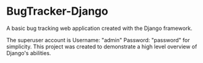 # BugTracker-Django
A basic bug tracking web application created with the Django framework.

The superuser account is Username: "admin" Password: "password" for simplicity. This project was created to demonstrate a high level overview of Django's abilities.

